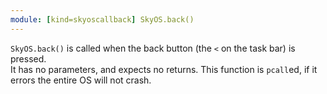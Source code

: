 ```yaml
---
module: [kind=skyoscallback] SkyOS.back()
---
```

`SkyOS.back()` is called when the back button (the `<` on the task bar) is pressed.  
It has no parameters, and expects no returns.
This function is `pcall`ed, if it errors the entire OS will not crash.
